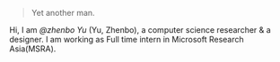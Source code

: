 

> Yet another man.


Hi, I am *@zhenbo Yu* (Yu, Zhenbo), a computer science researcher & a designer. I am working as Full time intern in Microsoft Research Asia(MSRA).


